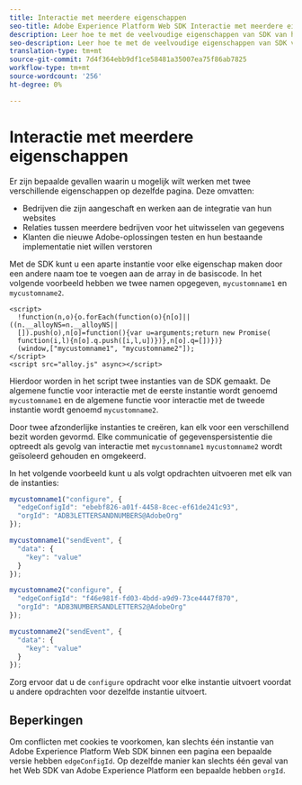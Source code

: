 ```yaml
---
title: Interactie met meerdere eigenschappen
seo-title: Adobe Experience Platform Web SDK Interactie met meerdere eigenschappen
description: Leer hoe te met de veelvoudige eigenschappen van SDK van het Web van het Platform van de Ervaring in wisselwerking staan
seo-description: Leer hoe te met de veelvoudige eigenschappen van SDK van het Web van het Platform van de Ervaring in wisselwerking staan
translation-type: tm+mt
source-git-commit: 7d4f364ebb9df1ce58481a35007ea75f86ab7825
workflow-type: tm+mt
source-wordcount: '256'
ht-degree: 0%

---
```



# Interactie met meerdere eigenschappen

Er zijn bepaalde gevallen waarin u mogelijk wilt werken met twee verschillende eigenschappen op dezelfde pagina. Deze omvatten:

* Bedrijven die zijn aangeschaft en werken aan de integratie van hun websites
* Relaties tussen meerdere bedrijven voor het uitwisselen van gegevens
* Klanten die nieuwe Adobe-oplossingen testen en hun bestaande implementatie niet willen verstoren

Met de SDK kunt u een aparte instantie voor elke eigenschap maken door een andere naam toe te voegen aan de array in de basiscode. In het volgende voorbeeld hebben we twee namen opgegeven, `mycustomname1` en `mycustomname2`.

```markup
<script>
  !function(n,o){o.forEach(function(o){n[o]||((n.__alloyNS=n.__alloyNS||
  []).push(o),n[o]=function(){var u=arguments;return new Promise(
  function(i,l){n[o].q.push([i,l,u])})},n[o].q=[])})}
  (window,["mycustomname1", "mycustomname2"]);
</script>
<script src="alloy.js" async></script>
```

Hierdoor worden in het script twee instanties van de SDK gemaakt. De algemene functie voor interactie met de eerste instantie wordt genoemd `mycustomname1` en de algemene functie voor interactie met de tweede instantie wordt genoemd `mycustomname2`.

Door twee afzonderlijke instanties te creëren, kan elk voor een verschillend bezit worden gevormd. Elke communicatie of gegevenspersistentie die optreedt als gevolg van interactie met `mycustomname1` `mycustomname2` wordt geïsoleerd gehouden en omgekeerd.

In het volgende voorbeeld kunt u als volgt opdrachten uitvoeren met elk van de instanties:

```javascript
mycustomname1("configure", {
  "edgeConfigId": "ebebf826-a01f-4458-8cec-ef61de241c93",
  "orgId": "ADB3LETTERSANDNUMBERS@AdobeOrg"
});

mycustomname1("sendEvent", {
  "data": {
    "key": "value"
  }
});

mycustomname2("configure", {
  "edgeConfigId": "f46e981f-fd03-4bdd-a9d9-73ce4447f870",
  "orgId": "ADB3NUMBERSANDLETTERS2@AdobeOrg"
});

mycustomname2("sendEvent", {
  "data": {
    "key": "value"
  }
});
```

Zorg ervoor dat u de `configure` opdracht voor elke instantie uitvoert voordat u andere opdrachten voor dezelfde instantie uitvoert.

## Beperkingen

Om conflicten met cookies te voorkomen, kan slechts één instantie van Adobe Experience Platform Web SDK binnen een pagina een bepaalde versie hebben `edgeConfigId`.  Op dezelfde manier kan slechts één geval van het Web SDK van Adobe Experience Platform een bepaalde hebben `orgId`.
